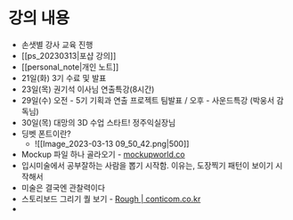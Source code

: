 # 강의 내용
- 손샛별 강사 교육 진행
- [[ps_20230313|포샵 강의]]
- [[personal_note|개인 노트]]
- 21일(화) 3기 수료 및 발표
- 23일(목) 권기석 이사님 연출특강(8시간)
- 29일(수) 오전 - 5기 기획과 연출 프로젝트 팀발표 / 오후 - 사운드특강 (박웅서 감독님)
- 30일(목) 대망의 3D 수업 스타트! 정주익실장님
- 딩벳 폰트이란?
	- ![[Image_2023-03-13 09_50_42.png|500]]
- Mockup 파일 하나 골라오기 - [mockupworld.co](https://www.mockupworld.co/)
- 입시미술에서 공부잘하는 사람을 뽑기 시작함. 이유는, 도장찍기 패턴이 보이기 시작해서
- 미술은 결국엔 관찰력이다
- 스토리보드 그리기 퀄 보기 - [Rough | conticom.co.kr](http://conticom.co.kr/product/list.html?cate_no=24)
- 
